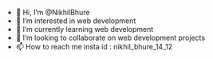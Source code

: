 - 👋 Hi, I’m @NikhilBhure
- 👀 I’m interested in web development 
- 🌱 I’m currently learning web development
- 💞️ I’m looking to collaborate on web development projects
- 📫 How to reach me insta id : nikhil_bhure_14_12

<!---
NikhilBhure/NikhilBhure is a ✨ special ✨ repository because its `README.md` (this file) appears on your GitHub profile.
You can click the Preview link to take a look at your changes.
--->
